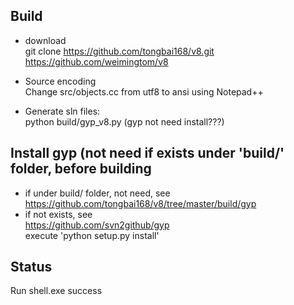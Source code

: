 ## Build  
* download  
git clone https://github.com/tongbai168/v8.git  
https://github.com/weimingtom/v8  

* Source encoding  
Change src/objects.cc from utf8 to ansi using Notepad++  

* Generate sln files:  
python build/gyp_v8.py (gyp not need install???)   

## Install gyp (not need if exists under 'build/' folder, before building  
* if under build/ folder, not need, see  
https://github.com/tongbai168/v8/tree/master/build/gyp  
* if not exists, see  
https://github.com/svn2github/gyp  
execute 'python setup.py install'  

## Status  
Run shell.exe success  
